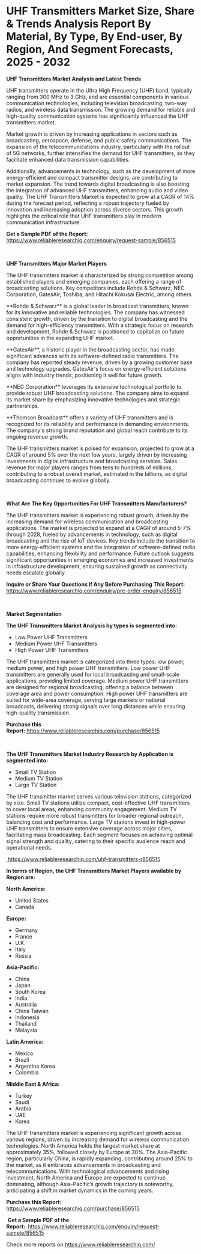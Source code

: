 <p><h1>UHF Transmitters Market Size, Share & Trends Analysis Report By Material, By Type, By End-user, By Region, And Segment Forecasts, 2025 - 2032</h1></p><p><strong>UHF Transmitters Market Analysis and Latest Trends</strong></p>
<p><p>UHF transmitters operate in the Ultra High Frequency (UHF) band, typically ranging from 300 MHz to 3 GHz, and are essential components in various communication technologies, including television broadcasting, two-way radios, and wireless data transmission. The growing demand for reliable and high-quality communication systems has significantly influenced the UHF transmitters market. </p><p>Market growth is driven by increasing applications in sectors such as broadcasting, aerospace, defense, and public safety communications. The expansion of the telecommunications industry, particularly with the rollout of 5G networks, further intensifies the demand for UHF transmitters, as they facilitate enhanced data transmission capabilities. </p><p>Additionally, advancements in technology, such as the development of more energy-efficient and compact transmitter designs, are contributing to market expansion. The trend towards digital broadcasting is also boosting the integration of advanced UHF transmitters, enhancing audio and video quality. The UHF Transmitters Market is expected to grow at a CAGR of 14% during the forecast period, reflecting a robust trajectory fueled by innovation and increasing adoption across diverse sectors. This growth highlights the critical role that UHF transmitters play in modern communication infrastructure.</p></p>
<p><strong>Get a Sample PDF of the Report:&nbsp;</strong> <a href="https://www.reliableresearchiq.com/enquiry/request-sample/856515?utm_campaign=2226&utm_medium=2&utm_source=Github&utm_content=ia&utm_term=17022025&utm_id=uhf-transmitters">https://www.reliableresearchiq.com/enquiry/request-sample/856515</a></p>
<p>&nbsp;</p>
<p><strong>UHF Transmitters Major Market Players</strong></p>
<p><p>The UHF transmitters market is characterized by strong competition among established players and emerging companies, each offering a range of broadcasting solutions. Key competitors include Rohde & Schwarz, NEC Corporation, GatesAir, Toshiba, and Hitachi Kokusai Electric, among others.</p><p>**Rohde & Schwarz** is a global leader in broadcast transmitters, known for its innovative and reliable technologies. The company has witnessed consistent growth, driven by the transition to digital broadcasting and the demand for high-efficiency transmitters. With a strategic focus on research and development, Rohde & Schwarz is positioned to capitalize on future opportunities in the expanding UHF market.</p><p>**GatesAir**, a historic player in the broadcasting sector, has made significant advances with its software-defined radio transmitters. The company has reported steady revenue, driven by a growing customer base and technology upgrades. GatesAir's focus on energy-efficient solutions aligns with industry trends, positioning it well for future growth.</p><p>**NEC Corporation** leverages its extensive technological portfolio to provide robust UHF broadcasting solutions. The company aims to expand its market share by emphasizing innovative technologies and strategic partnerships. </p><p>**Thomson Broadcast** offers a variety of UHF transmitters and is recognized for its reliability and performance in demanding environments. The company's strong brand reputation and global reach contribute to its ongoing revenue growth.</p><p>The UHF transmitters market is poised for expansion, projected to grow at a CAGR of around 5% over the next few years, largely driven by increasing investments in digital infrastructure and broadcasting services. Sales revenue for major players ranges from tens to hundreds of millions, contributing to a robust overall market, estimated in the billions, as digital broadcasting continues to evolve globally.</p></p>
<p>&nbsp;</p>
<p><strong>What Are The Key Opportunities For UHF Transmitters Manufacturers?</strong></p>
<p><p>The UHF transmitters market is experiencing robust growth, driven by the increasing demand for wireless communication and broadcasting applications. The market is projected to expand at a CAGR of around 5-7% through 2028, fueled by advancements in technology, such as digital broadcasting and the rise of IoT devices. Key trends include the transition to more energy-efficient systems and the integration of software-defined radio capabilities, enhancing flexibility and performance. Future outlook suggests significant opportunities in emerging economies and increased investments in infrastructure development, ensuring sustained growth as connectivity needs escalate globally.</p></p>
<p><strong>Inquire or Share Your Questions If Any Before Purchasing This Report:</strong> <a href="https://www.reliableresearchiq.com/enquiry/pre-order-enquiry/856515?utm_campaign=2226&utm_medium=2&utm_source=Github&utm_content=ia&utm_term=17022025&utm_id=uhf-transmitters">https://www.reliableresearchiq.com/enquiry/pre-order-enquiry/856515</a></p>
<p>&nbsp;</p>
<p><strong>Market Segmentation</strong></p>
<p><strong>The UHF Transmitters Market Analysis by types is segmented into:</strong></p>
<p><ul><li>Low Power UHF Transmitters</li><li>Medium Power UHF Transmitters</li><li>High Power UHF Transmitters</li></ul></p>
<p><p>The UHF transmitters market is categorized into three types: low power, medium power, and high power UHF transmitters. Low power UHF transmitters are generally used for local broadcasting and small-scale applications, providing limited coverage. Medium power UHF transmitters are designed for regional broadcasting, offering a balance between coverage area and power consumption. High power UHF transmitters are suited for wide-area coverage, serving large markets or national broadcasts, delivering strong signals over long distances while ensuring high-quality transmission.</p></p>
<p><strong>Purchase this Report:&nbsp;</strong><a href="https://www.reliableresearchiq.com/purchase/856515?utm_campaign=2226&utm_medium=2&utm_source=Github&utm_content=ia&utm_term=17022025&utm_id=uhf-transmitters">https://www.reliableresearchiq.com/purchase/856515</a></p>
<p>&nbsp;</p>
<p><strong>The UHF Transmitters Market Industry Research by Application is segmented into:</strong></p>
<p><ul><li>Small TV Station</li><li>Medium TV Station</li><li>Large TV Station</li></ul></p>
<p><p>The UHF transmitter market serves various television stations, categorized by size. Small TV stations utilize compact, cost-effective UHF transmitters to cover local areas, enhancing community engagement. Medium TV stations require more robust transmitters for broader regional outreach, balancing cost and performance. Large TV stations invest in high-power UHF transmitters to ensure extensive coverage across major cities, facilitating mass broadcasting. Each segment focuses on achieving optimal signal strength and quality, catering to their specific audience reach and operational needs.</p></p>
<p><a href="https://www.reliableresearchiq.com/uhf-transmitters-r856515?utm_campaign=2226&utm_medium=2&utm_source=Github&utm_content=ia&utm_term=17022025&utm_id=uhf-transmitters">&nbsp;https://www.reliableresearchiq.com/uhf-transmitters-r856515</a></p>
<p><strong>In terms of Region, the UHF Transmitters Market Players available by Region are:</strong></p>
<p>
    <p> <strong> North America: </strong>
        <ul>
            <li>United States</li>
            <li>Canada</li>
        </ul>
        </p> 
    <p> <strong> Europe: </strong>
        <ul>
            <li>Germany</li>
            <li>France</li>
            <li>U.K.</li>
            <li>Italy</li>
            <li>Russia</li>
        </ul>
        </p> 
    <p> <strong> Asia-Pacific: </strong>
        <ul>
            <li>China</li>
            <li>Japan</li>
            <li>South Korea</li>
            <li>India</li>
            <li>Australia</li>
            <li>China Taiwan</li>
            <li>Indonesia</li>
            <li>Thailand</li>
            <li>Malaysia</li>
        </ul>
        </p> 
    <p> <strong> Latin America: </strong>
        <ul>
            <li>Mexico</li>
            <li>Brazil</li>
            <li>Argentina Korea</li>
            <li>Colombia</li>
        </ul>
        </p> 
    <p> <strong> Middle East & Africa: </strong>
        <ul>
            <li>Turkey</li>
            <li>Saudi</li>
            <li>Arabia</li>
            <li>UAE</li>
            <li>Korea</li>
        </ul>
    </p>
    </p>
<p><p>The UHF transmitters market is experiencing significant growth across various regions, driven by increasing demand for wireless communication technologies. North America holds the largest market share at approximately 35%, followed closely by Europe at 30%. The Asia-Pacific region, particularly China, is rapidly expanding, contributing around 25% to the market, as it embraces advancements in broadcasting and telecommunications. With technological advancements and rising investment, North America and Europe are expected to continue dominating, although Asia-Pacific’s growth trajectory is noteworthy, anticipating a shift in market dynamics in the coming years.</p></p>
<p><strong>Purchase this Report: </strong><a href="https://www.reliableresearchiq.com/purchase/856515?utm_campaign=2226&utm_medium=2&utm_source=Github&utm_content=ia&utm_term=17022025&utm_id=uhf-transmitters">https://www.reliableresearchiq.com/purchase/856515</a></p>
<p>&nbsp;<strong>Get a Sample PDF of the Report:&nbsp;&nbsp;</strong><a href="https://www.reliableresearchiq.com/enquiry/request-sample/856515?utm_campaign=2226&utm_medium=2&utm_source=Github&utm_content=ia&utm_term=17022025&utm_id=uhf-transmitters">https://www.reliableresearchiq.com/enquiry/request-sample/856515</a></p>
<p><strong></strong></p>
<p>Check more reports on <a href="https://www.reliableresearchiq.com/?utm_campaign=2226&utm_medium=2&utm_source=Github&utm_content=ia&utm_term=17022025&utm_id=uhf-transmitters">https://www.reliableresearchiq.com/</a></p>